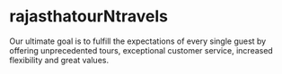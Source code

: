# rajasthatourNtravels
Our ultimate goal is to fulfill the expectations of every single guest by offering unprecedented tours, exceptional customer service, increased flexibility and great values.
